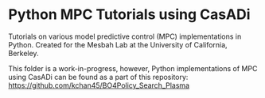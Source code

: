 # Python MPC Tutorials using CasADi

Tutorials on various model predictive control (MPC) implementations in Python. Created for the Mesbah Lab at the University of California, Berkeley.

This folder is a work-in-progress, however, Python implementations of MPC using CasADi can be found as a part of this repository: https://github.com/kchan45/BO4Policy_Search_Plasma

